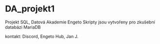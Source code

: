 # DA_projekt1
Projekt SQL, Datová Akademie Engeto
Skripty jsou vytvořeny pro zkušební databázi MariaDB

kontakt: Discord, Engeto Hub, Jan J.
